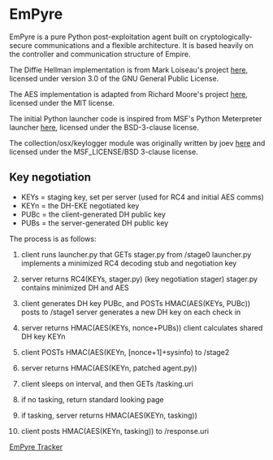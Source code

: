 # EmPyre

EmPyre is a pure Python post-exploitation agent built on cryptologically-secure communications and a flexible architecture. It is based heavily on the controller and communication structure of Empire.

The Diffie Hellman implementation is from Mark Loiseau's project [here](https://github.com/lowazo/pyDHE), licensed under version 3.0 of the GNU General Public License.

The AES implementation is adapted from Richard Moore's project [here](https://github.com/ricmoo/pyaes), licensed under the MIT license.

The initial Python launcher code is inspired from MSF's Python Meterpreter launcher [here](https://github.com/rapid7/metasploit-framework/blob/master/lib/msf/core/payload/python/reverse_http.rb), licensed under the BSD-3-clause license.

The collection/osx/keylogger module was originally written by joev [here](https://github.com/gojhonny/metasploit-framework/blob/master/modules/post/osx/capture/keylog_recorder.rb) and licensed under the MSF_LICENSE/BSD 3-clause license.


## Key negotiation


* KEYs = staging key, set per server (used for RC4 and initial AES comms)
* KEYn = the DH-EKE negotiated key
* PUBc = the client-generated DH public key
* PUBs = the server-generated DH public key

The process is as follows:

1. client runs launcher.py that GETs stager.py from /stage0
    launcher.py implements a minimized RC4 decoding stub and negotiation key

2. server returns RC4(KEYs, stager.py) (key negotiation stager)
    stager.py contains minimized DH and AES

3. client generates DH key PUBc, and POSTs HMAC(AES(KEYs, PUBc)) posts to /stage1
    server generates a new DH key on each check in

4. server returns HMAC(AES(KEYs, nonce+PUBs))
    client calculates shared DH key KEYn

5. client POSTs HMAC(AES(KEYn, [nonce+1]+sysinfo) to /stage2

6. server returns HMAC(AES(KEYn, patched agent.py))

7. client sleeps on interval, and then GETs /tasking.uri

8. if no tasking, return standard looking page

9. if tasking, server returns HMAC(AES(KEYn, tasking))

10. client posts HMAC(AES(KEYn, tasking)) to /response.uri

[EmPyre Tracker](https://trello.com/b/NASrG4IW/empyre)
